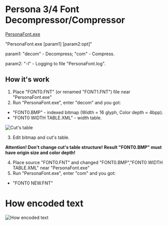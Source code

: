 # Persona 3/4 Font Decompressor/Compressor

[PersonaFont.exe](https://github.com/Meloman19/PersonaFont/releases)

"PersonaFont.exe [param1] [param2:opt]"

param1:
"decom" - Decompress;
"com" - Compress.

param2:
"-l" - Logging to file "PersonaFont.log".

## How it's work
1. Place "FONT0.FNT" (or renamed "FONT1.FNT") file near "PersonaFont.exe"
2. Run "PersonaFont.exe", enter "decom" and you got:
* "FONT0.BMP" - indexed bitmap (Width = 16 glyph, Color depth = 4bpp).
* "FONT0 WIDTH TABLE.XML" - width table.

![Cut's table](https://raw.githubusercontent.com/Meloman19/PersonaFont/master/cut_table.jpg)

3. Edit bitmap and cut's table.

**Attention! Don't change cut's table structure! Result "FONT0.BMP" must have origin size and color depth!**

4. Place source "FONT0.FNT" and changed "FONT0.BMP","FONT0 WIDTH TABLE.XML" near "PersonaFont.exe"
5. Run "PersonaFont.exe", enter "com" and you got:
* "FONT0 NEW.FNT"

# How encoded text
![How encoded text](https://raw.githubusercontent.com/Meloman19/PersonaFont/master/how_encoded_text.jpg)
